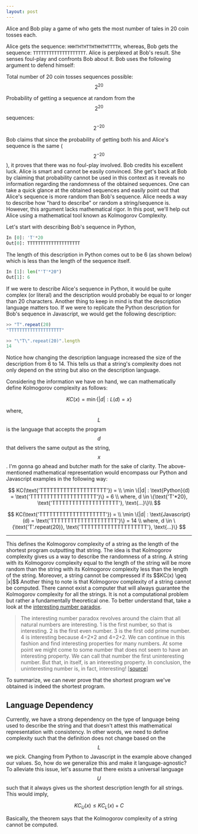 ```yaml
---
layout: post
---
```



Alice and Bob play a game of who gets the most number of tales in 20 coin tosses each.

Alice gets the sequence: `HHHTHTHTTHTHHTHTTTTH`, whereas, Bob gets the sequence: `TTTTTTTTTTTTTTTTTTTT`. Alice is perplexed at Bob's result. She senses foul-play and confronts Bob about it. Bob uses the following argument to defend himself:



Total number of 20 coin tosses sequences possible: $$2^{20}$$

Probability of getting a sequence at random from the $$2^{20}$$ sequences: $$2^{-20}$$



Bob claims that since the probability of getting both his and Alice's sequence is the same ($$2^{-20}$$), it proves that there was no foul-play involved. Bob credits his excellent luck. Alice is smart and cannot be easily convinced. She get's back at Bob by claiming that probability cannot be used in this context as it reveals no information regarding the randomness of the obtained sequences. One can take a quick glance at the obtained sequences and easily point out that Alice's sequence is more random than Bob's sequence. Alice needs a way to describe how "hard to describe" or random a string/sequence is. However, this argument lacks mathematical rigor. In this post, we'll help out Alice using a mathematical tool known as Kolmogorov Complexity.



Let's start with describing Bob's sequence in Python,

```py
In [0]: 'T'*20
Out[0]: TTTTTTTTTTTTTTTTTTTT
```

The length of this description in Python comes out to be 6 (as shown below) which is less than the length of the sequence itself.

```py
In [1]: len("'T'*20")
Out[1]: 6
```

If we were to describe Alice's sequence in Python, it would be quite complex (or literal) and the description would probably be equal to or longer than 20 characters. Another thing to keep in mind is that the description language matters too.  If we were to replicate the Python description for Bob's sequence in Javascript, we would get the following description:

```js
>> "T".repeat(20)
"TTTTTTTTTTTTTTTTTTTT"

>> "\"T\".repeat(20)".length
14
```

Notice how changing the description language increased the size of the description from 6 to 14. This tells us that a string's complexity does not only depend on the string but also on the description language. 

Considering the information we have on hand, we can mathematically define Kolmogorov complexity as follows:


$$
KC(x) = \min \{|d| : L(d) = x\}
$$

where, $$L$$ is the language that accepts the program $$d$$ that delivers the same output as the string, $$x$$. I'm gonna go ahead and butcher math for the sake of clarity. The above-mentioned mathematical representation would encompass our Python and Javascript examples in the following way:

$$
KC(\text{'TTTTTTTTTTTTTTTTTTTT'}) = \\ \min \{|d| : \text{Python}(d) = \text{'TTTTTTTTTTTTTTTTTTTT'}\} = 6 \\ where, d \in \{\text{'T'*20}, \text{'TTTTTTTTTTTTTTTTTTTT'}, \text{...}\}\\
$$



$$
KC(\text{'TTTTTTTTTTTTTTTTTTTT'}) = \\ \min \{|d| : \text{Javascript}(d) = \text{'TTTTTTTTTTTTTTTTTTTT'}\} = 14 \\ where, d \in \{\text{'T'.repeat(20)}, \text{'TTTTTTTTTTTTTTTTTTTT'}, \text{...}\}
$$


<hr />

<div>
This defines the Kolmogorov complexity of a string as the length of the shortest program outputting that string. The idea is that Kolmogorov complexity gives us a way to describe the randomness of a string. A string with its Kolmogorov complexity equal to the length of the string will be more random than the string with its Kolmogorov complexity less than the length of the string. Moreover, a string cannot be compressed if its $$KC(x) \geq |x|$$ Another thing to note is that Kolmogorov complexity of a string cannot be computed. There cannot exist a computer that will always guarantee the Kolmogorov complexity for all the strings. It is not a computational problem but rather a fundamentally theoretical one.  To better understand that, take a look at the <a href="https://en.wikipedia.org/wiki/Interesting_number_paradox">interesting number paradox</a>. 
</div>



> The interesting number paradox revolves around the claim that all  natural numbers are interesting. 1 is the first number, so that is  interesting. 2 is the first even number. 3 is the first odd prime  number. 4 is interesting because 4=2×2 and 4=2+2. We can continue in  this fashion and find interesting properties for many numbers. At some  point we might come to some number that does not seem to have an  interesting property. We can call that number the first uninteresting  number. But that, in itself, is an interesting property. In conclusion,  the uninteresting number is, in fact, interesting! [[source](https://nautil.us/kolmogorov-complexity-and-our-search-for-meaning-237158/)]

To summarize, we can never prove that the shortest program we've obtained is indeed the shortest program.

## Language Dependency

Currently, we have a strong dependency on the type of language being used to describe the string and that doesn't attest this mathematical representation with consistency. In other words, we need to define complexity such that the definition does not change based on the $$L$$ we pick. Changing from Python to Javascript in the example above changed our values. So, how do we generalize this and make it language-agnostic? To alleviate this issue, let's assume that there exists a universal language $$U$$ such that it always gives us the shortest description length for all strings. This would imply,


$$
KC_{U}(x) \leq KC_{L}(x) + C
$$







Basically, the theorem says that the Kolmogorov complexity of a string cannot be computed. 
